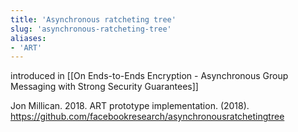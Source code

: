 ```yaml
---
title: 'Asynchronous ratcheting tree'
slug: 'asynchronous-ratcheting-tree'
aliases:
- 'ART'
---
```


introduced in [[On Ends-to-Ends Encryption - Asynchronous Group Messaging with Strong Security Guarantees]]

Jon Millican. 2018. ART prototype implementation. (2018). https://github.com/facebookresearch/asynchronousratchetingtree
